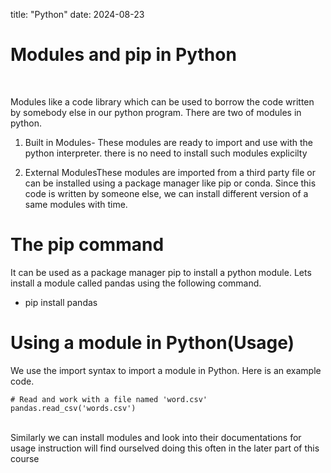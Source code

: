 title: "Python"
date: 2024-08-23
# Modules and pip in Python
<br>

Modules like a code library which can be used to borrow the code written by somebody else in our python program. There are two of modules in python.

1. Built in Modules- These modules are ready to import and use with the python interpreter. there is no need to install such modules explicilty

2. External ModulesThese modules are imported from a third party file or can be installed using a package manager like pip or conda. Since this code is written by someone else, we can install different version of a same modules with time.</ul>

# The pip command
It can be used as a package manager pip to install a python module. Lets install a module called pandas using the following command.

- pip install pandas

# Using a module in Python(Usage)
We use the import syntax to import a module in Python. Here is an example code.

``` import pandas
# Read and work with a file named 'word.csv'
pandas.read_csv('words.csv')
 ```
<br>
Similarly we can install modules and look into their documentations for usage instruction will find ourselved doing this often in the later part of this course
